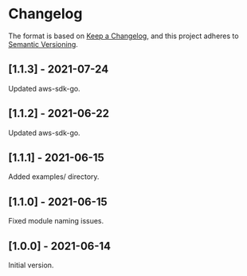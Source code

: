 # Changelog

The format is based on [Keep a Changelog](https://keepachangelog.com/en/1.0.0/),
and this project adheres to [Semantic Versioning](https://semver.org/spec/v2.0.0.html).

## [1.1.3] - 2021-07-24

Updated aws-sdk-go.

## [1.1.2] - 2021-06-22

Updated aws-sdk-go.

## [1.1.1] - 2021-06-15

Added examples/ directory.

## [1.1.0] - 2021-06-15

Fixed module naming issues.

## [1.0.0] - 2021-06-14

Initial version.
